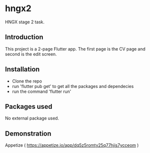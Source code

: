 # hngx2

HNGX stage 2 task.

## Introduction

This project is a 2-page Flutter app. The first page is the CV page and second is the edit screen. 

## Installation
- Clone the repo
- run 'flutter pub get' to get all the packages and dependecies
- run the command 'flutter run'

## Packages used
No external package used.

## Demonstration
Appetize ( https://appetize.io/app/dq5z5romty25q77hjis7ycceom )

